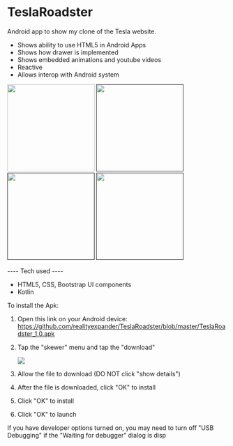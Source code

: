 # TeslaRoadster
Android app to show my clone of the Tesla website.

- Shows ability to use HTML5 in Android Apps
- Shows how drawer is implemented
- Shows embedded animations and youtube videos
- Reactive
- Allows interop with Android system

[<img src="https://user-images.githubusercontent.com/5157474/147436312-f94ef01d-133a-486b-ba83-139f16693c0f.png" width="200"/>](https://user-images.githubusercontent.com/5157474/147436312-f94ef01d-133a-486b-ba83-139f16693c0f.png)
[<img src="https://user-images.githubusercontent.com/5157474/147436904-98d37168-bb1c-43c6-b05b-127dac4dc2e6.png" width="200"/>]()
[<img src="https://user-images.githubusercontent.com/5157474/147436920-f8301650-dd63-44cf-9070-c4fc1478547c.png" width="200"/>]()
[<img src="https://user-images.githubusercontent.com/5157474/147436942-99809da6-f7c1-4194-bc80-e6d9e448f562.png" width="200"/>]()


---- Tech used ----
- HTML5, CSS, Bootstrap UI components
- Kotlin

To install the Apk:

1. Open this link on your Android device:
   https://github.com/realityexpander/TeslaRoadster/blob/master/TeslaRoadster_1.0.apk
2. Tap the "skewer" menu and tap the "download"

   [![](https://user-images.githubusercontent.com/5157474/147434050-57102a30-af32-46ed-a90b-d94e0c4a4f35.jpg)]()
3. Allow the file to download (DO NOT click "show details")
4. After the file is downloaded, click "OK" to install
5. Click "OK" to install
6. Click "OK" to launch

If you have developer options turned on, you may need to turn off "USB Debugging" if the "Waiting for debugger" dialog is disp

